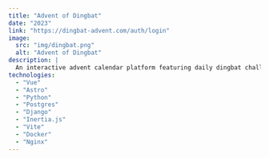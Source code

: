 ```yaml
---
title: "Advent of Dingbat"
date: "2023"
link: "https://dingbat-advent.com/auth/login"
image: 
  src: "img/dingbat.png"
  alt: "Advent of Dingbat"
description: |
  An interactive advent calendar platform featuring daily dingbat challenges. Users compete to solve puzzles as quickly as possible, with real-time leaderboards tracking monthly performance and fostering community competition.
technologies:
  - "Vue"
  - "Astro"
  - "Python"
  - "Postgres"
  - "Django"
  - "Inertia.js"
  - "Vite"
  - "Docker"
  - "Nginx"
---
```

